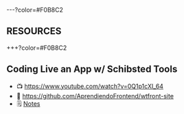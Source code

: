 ---?color=#F0B8C2

## RESOURCES

+++?color=#F0B8C2

## Coding Live an App w/ Schibsted Tools

- 📺 <https://www.youtube.com/watch?v=0Q1p1cXI_64>
- 📝 <https://github.com/AprendiendoFrontend/wtfront-site>
- 🗒  [Notes](../../docs/RAW-LIVE-CODING.md)